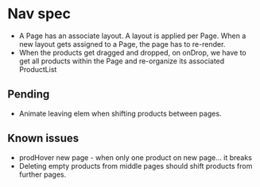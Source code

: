 # Nav spec

  * A Page has an associate layout. A layout is applied per Page. When a new layout gets assigned to a Page, the page has to re-render.
  * When the products get dragged and dropped, on onDrop, we have to get all products within the Page and re-organize its associated ProductList

## Pending

  * Animate leaving elem when shifting products between pages.

## Known issues

  * prodHover new page - when only one product on new page... it breaks
  * Deleting empty products from middle pages should shift products from further pages.
